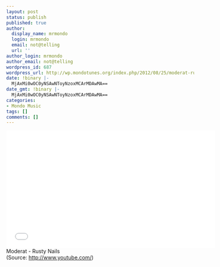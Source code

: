 ```yaml
---
layout: post
status: publish
published: true
author:
  display_name: mrmondo
  login: mrmondo
  email: not@telling
  url: ''
author_login: mrmondo
author_email: not@telling
wordpress_id: 687
wordpress_url: http://wp.mondotunes.org/index.php/2012/08/25/moderat-rusty-nails/
date: !binary |-
  MjAxMi0wOC0yNSAwNToyNzoxMCArMDAwMA==
date_gmt: !binary |-
  MjAxMi0wOC0yNSAwNToyNzoxMCArMDAwMA==
categories:
- Mondo Music
tags: []
comments: []
---
```

<iframe width="560" height="315" src="//www.youtube.com/embed/DoxUiqUpkw4" frameborder="0"> </iframe>
Moderat - Rusty Nails
<div class="attribution">(<span>Source:</span> <a href="http://www.youtube.com/">http://www.youtube.com/</a>)</div>
